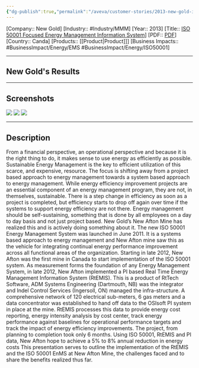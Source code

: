 ```yaml
---
{"dg-publish":true,"permalink":"/aveva/customer-stories/2013-new-gold-iso-50001-focused-energy-management-information-system/"}
---
```


[Company:: New Gold]
[Industry:: #Industry/MMM]
[Year:: 2013]
[Title:: [ISO 50001 Focused Energy Management Information System](https://resources.osisoft.com/presentations/iso-50001-focused-energy-management-information-system/)]
[PDF:: [PDF](https://cdn.osisoft.com/corp/en/media/presentations/2013/UsersConference2013/PDF/UC2013_NewGold_AndrewCooper_ISO50001FocusedEnergymanagementInformationSystem.pdf)]
[Country:: Canda]
[Products:: [[Product\|Product]]]
[Business Impacts:: #BusinessImpact/Energy/EMS #BusinessImpact/Energy/ISO50001]
  

---
## New Gold's Results

---
## Screenshots
![](https://i.imgur.com/kwl2IHX.png)
![](https://i.imgur.com/G5TsePI.png)
![](https://i.imgur.com/hQ0NXya.png)

---
## Description
From a financial perspective, an operational perspective and because it is the right thing to do, it makes sense to use energy as efficiently as possible. Sustainable Energy Management is the key to efficient utilization of this scarce, and expensive, resource. The focus is shifting away from a project based approach to energy management towards a system based approach to energy management. While energy efficiency improvement projects are an essential component of an energy management program, they are not, in themselves, sustainable. There is a step change in efficiency as soon as a project is completed, but efficiency starts to drop off again over time if the systems to support energy efficiency are not there. Energy management should be self-sustaining, something that is done by all employees on a day to day basis and not just project based. New Gold’s New Afton Mine has realized this and is actively doing something about it. The new ISO 50001 Energy Management System was launched in June 2011. It is a systems based approach to energy management and New Afton mine saw this as the vehicle for integrating continual energy performance improvement across all functional areas of the organization. Starting in late 2012, New Afton was the first mine in Canada to start implementation of the ISO 50001 system. As measurement forms the foundation of any Energy Management System, in late 2012, New Afton implemented a PI based Real Time Energy Management Information System (RtEMIS). This is a product of RtTech Software, ADM Systems Engineering (Dartmouth, NB) was the integrator and Indel Control Services (Ingersoll, ON) managed the infra-structure. A comprehensive network of 120 electrical sub-meters, 6 gas meters and a data concentrator was established to hand off data to the OSIsoft PI system in place at the mine. RtEMIS processes this data to provide energy cost reporting, energy intensity analysis by cost center, track energy performance against baselines for operational performance targets and track the impact of energy efficiency improvements. The project, from planning to completion took only 6 months. Using ISO 50001, RtEMIS and PI data, New Afton hope to achieve a 5% to 8% annual reduction in energy costs This presentation serves to outline the implementation of the RtEMIS and the ISO 50001 EnMS at New Afton Mine, the challenges faced and to share the benefits realized thus far.